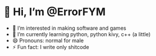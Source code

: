 # 👋 Hi, I’m @ErrorFYM
- 👀 I’m interested in making software and games
- 🌱 I’m currently learning python, python kivy, c++ (a little)
- 😄 Pronouns: normal for male
- ⚡ Fun fact: I write only shitcode
